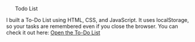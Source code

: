 <ul>Todo List</ul>

I built a To-Do List using HTML, CSS, and JavaScript.
It uses localStorage, so your tasks are remembered even if you close the browser.
You can check it out here: [Open the To-Do List](https://mabhishek-dev.github.io/Todo-List/)
